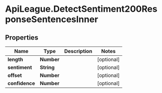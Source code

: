 # ApiLeague.DetectSentiment200ResponseSentencesInner

## Properties

Name | Type | Description | Notes
------------ | ------------- | ------------- | -------------
**length** | **Number** |  | [optional] 
**sentiment** | **String** |  | [optional] 
**offset** | **Number** |  | [optional] 
**confidence** | **Number** |  | [optional] 


